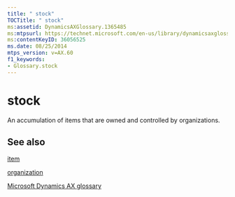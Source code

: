 ```yaml
---
title: " stock"
TOCTitle: " stock"
ms:assetid: DynamicsAXGlossary.1365485
ms:mtpsurl: https://technet.microsoft.com/en-us/library/dynamicsaxglossary.1365485(v=AX.60)
ms:contentKeyID: 36056525
ms.date: 08/25/2014
mtps_version: v=AX.60
f1_keywords:
- Glossary.stock
---
```


# stock

An accumulation of items that are owned and controlled by organizations.

## See also

[item](item.md)

[organization](organization.md)

[Microsoft Dynamics AX glossary](glossary/microsoft-dynamics-ax-glossary.md)

  


